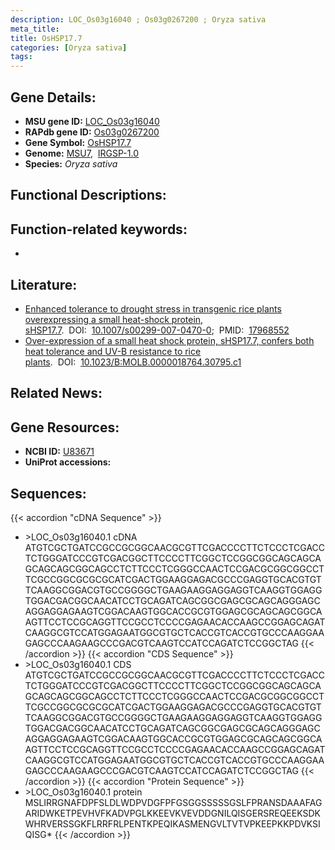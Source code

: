 ```yaml
---
description: LOC_Os03g16040 ; Os03g0267200 ; Oryza sativa
meta_title:
title: OsHSP17.7
categories: [Oryza sativa]
tags: 
---
```


## Gene Details:
- **MSU gene ID:** [LOC_Os03g16040](http://rice.uga.edu/cgi-bin/ORF_infopage.cgi?orf=LOC_Os03g16040)  
- **RAPdb gene ID:** [Os03g0267200](https://rapdb.dna.affrc.go.jp/locus/?name=Os03g0267200)  
- **Gene Symbol:** <u>OsHSP17.7</u>
- **Genome:**  [MSU7](http://rice.uga.edu/),&nbsp;&nbsp;[IRGSP-1.0](https://rapdb.dna.affrc.go.jp/download/irgsp1.html)
- **Species:** *Oryza sativa*

## Functional Descriptions:

## Function-related keywords:
   - [](/tags//)

## Literature:
   - [Enhanced tolerance to drought stress in transgenic rice plants overexpressing a small heat-shock protein, sHSP17.7](https://www.doi.org/10.1007/s00299-007-0470-0).&nbsp;&nbsp;DOI:&nbsp;&nbsp;[10.1007/s00299-007-0470-0](https://www.doi.org/10.1007/s00299-007-0470-0);&nbsp;&nbsp;PMID:&nbsp;&nbsp;[17968552](https://pubmed.ncbi.nlm.nih.gov/17968552/)
   - [Over-expression of a small heat shock protein, sHSP17.7, confers both heat tolerance and UV-B resistance to rice plants](https://www.doi.org/10.1023/B:MOLB.0000018764.30795.c1).&nbsp;&nbsp;DOI:&nbsp;&nbsp;[10.1023/B:MOLB.0000018764.30795.c1](https://www.doi.org/10.1023/B:MOLB.0000018764.30795.c1)

## Related News:

## Gene Resources:
- **NCBI ID:**  [U83671](http://www.ncbi.nlm.nih.gov/nuccore/U83671)
- **UniProt accessions:** [](https://www.uniprot.org/uniprotkb//entry)

## Sequences:
{{< accordion "cDNA Sequence" >}}
- \>LOC_Os03g16040.1 cDNA
ATGTCGCTGATCCGCCGCGGCAACGCGTTCGACCCCTTCTCCCTCGACCTCTGGGATCCCGTCGACGGCTTCCCCTTCGGCTCCGGCGGCAGCAGCAGCAGCAGCGGCAGCCTCTTCCCTCGGGCCAACTCCGACGCGGCGGCCTTCGCCGGCGCGCGCATCGACTGGAAGGAGACGCCCGAGGTGCACGTGTTCAAGGCGGACGTGCCGGGGCTGAAGAAGGAGGAGGTCAAGGTGGAGGTGGACGACGGCAACATCCTGCAGATCAGCGGCGAGCGCAGCAGGGAGCAGGAGGAGAAGTCGGACAAGTGGCACCGCGTGGAGCGCAGCAGCGGCAAGTTCCTCCGCAGGTTCCGCCTCCCCGAGAACACCAAGCCGGAGCAGATCAAGGCGTCCATGGAGAATGGCGTGCTCACCGTCACCGTGCCCAAGGAAGAGCCCAAGAAGCCCGACGTCAAGTCCATCCAGATCTCCGGCTAG
{{< /accordion >}}
{{< accordion "CDS Sequence" >}}
- \>LOC_Os03g16040.1 CDS
ATGTCGCTGATCCGCCGCGGCAACGCGTTCGACCCCTTCTCCCTCGACCTCTGGGATCCCGTCGACGGCTTCCCCTTCGGCTCCGGCGGCAGCAGCAGCAGCAGCGGCAGCCTCTTCCCTCGGGCCAACTCCGACGCGGCGGCCTTCGCCGGCGCGCGCATCGACTGGAAGGAGACGCCCGAGGTGCACGTGTTCAAGGCGGACGTGCCGGGGCTGAAGAAGGAGGAGGTCAAGGTGGAGGTGGACGACGGCAACATCCTGCAGATCAGCGGCGAGCGCAGCAGGGAGCAGGAGGAGAAGTCGGACAAGTGGCACCGCGTGGAGCGCAGCAGCGGCAAGTTCCTCCGCAGGTTCCGCCTCCCCGAGAACACCAAGCCGGAGCAGATCAAGGCGTCCATGGAGAATGGCGTGCTCACCGTCACCGTGCCCAAGGAAGAGCCCAAGAAGCCCGACGTCAAGTCCATCCAGATCTCCGGCTAG
{{< /accordion >}}
{{< accordion "Protein Sequence" >}}
- \>LOC_Os03g16040.1 protein
MSLIRRGNAFDPFSLDLWDPVDGFPFGSGGSSSSSGSLFPRANSDAAAFAGARIDWKETPEVHVFKADVPGLKKEEVKVEVDDGNILQISGERSREQEEKSDKWHRVERSSGKFLRRFRLPENTKPEQIKASMENGVLTVTVPKEEPKKPDVKSIQISG*
{{< /accordion >}}
